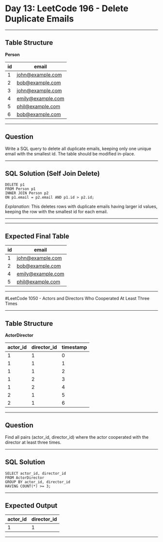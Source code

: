 # Day 13: LeetCode 196 - Delete Duplicate Emails

---

## Table Structure

**Person**

| id | email           |
|----|-----------------|
| 1  | john@example.com|
| 2  | bob@example.com |
| 3  | john@example.com|
| 4  | emily@example.com|
| 5  | phil@example.com|
| 6  | bob@example.com |

---

## Question

Write a SQL query to delete all duplicate emails, keeping only one unique email with the smallest id. The table should be modified in-place.

---

## SQL Solution (Self Join Delete)
```
DELETE p1
FROM Person p1
INNER JOIN Person p2
ON p1.email = p2.email AND p1.id > p2.id;
```

*Explanation:* This deletes rows with duplicate emails having larger id values, keeping the row with the smallest id for each email.

---

---

## Expected Final Table

| id | email           |
|----|-----------------|
| 1  | john@example.com|
| 2  | bob@example.com |
| 4  | emily@example.com|
| 5  | phil@example.com |

---

#LeetCode 1050 - Actors and Directors Who Cooperated At Least Three Times

---

## Table Structure

**ActorDirector**

| actor_id | director_id | timestamp |
|----------|-------------|-----------|
| 1        | 1           | 0         |
| 1        | 1           | 1         |
| 1        | 1           | 2         |
| 1        | 2           | 3         |
| 1        | 2           | 4         |
| 2        | 1           | 5         |
| 2        | 1           | 6         |

---

## Question

Find all pairs (actor_id, director_id) where the actor cooperated with the director at least three times.

---

## SQL Solution
```
SELECT actor_id, director_id
FROM ActorDirector
GROUP BY actor_id, director_id
HAVING COUNT(*) >= 3;
```

---

## Expected Output

| actor_id | director_id |
|----------|-------------|
| 1        | 1           |

---



